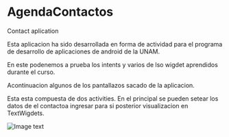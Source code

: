 # AgendaContactos
Contact aplication

Esta aplicacion ha sido desarrollada en forma de actividad para el programa de desarrollo de aplicaciones de android de la UNAM.

En este podenemos a prueba los intents y varios de lso wigdet aprendidos durante el curso.

Acontinuacion algunos de los pantallazos sacado de la aplicacion.

Esta esta compuesta de dos activities. En el principal se pueden setear los datos de el contactoa  ingresar para si posterior visualizacion en TextWigdets.

![Image text]("https://github.com/Edisonjose13/AgendaContactos/imagetests/imagen1.jpeg")


